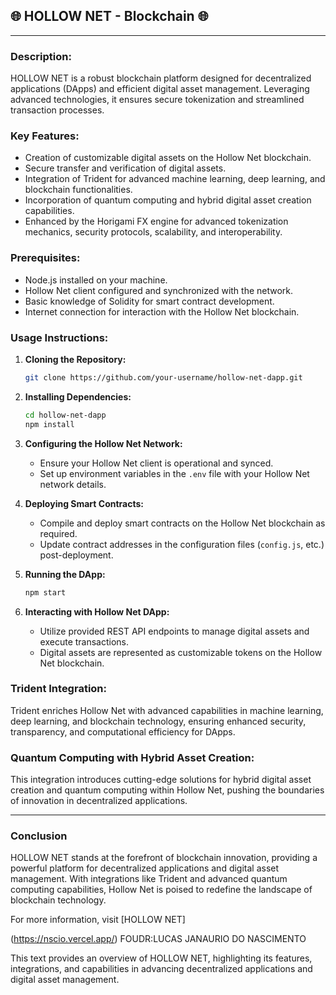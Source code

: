## 🌐 HOLLOW NET - Blockchain 🌐

---

### Description:
HOLLOW NET is a robust blockchain platform designed for decentralized applications (DApps) and efficient digital asset management. Leveraging advanced technologies, it ensures secure tokenization and streamlined transaction processes.

### Key Features:
- Creation of customizable digital assets on the Hollow Net blockchain.
- Secure transfer and verification of digital assets.
- Integration of Trident for advanced machine learning, deep learning, and blockchain functionalities.
- Incorporation of quantum computing and hybrid digital asset creation capabilities.
- Enhanced by the Horigami FX engine for advanced tokenization mechanics, security protocols, scalability, and interoperability.

### Prerequisites:
- Node.js installed on your machine.
- Hollow Net client configured and synchronized with the network.
- Basic knowledge of Solidity for smart contract development.
- Internet connection for interaction with the Hollow Net blockchain.

### Usage Instructions:

1. **Cloning the Repository:**
   ```sh
   git clone https://github.com/your-username/hollow-net-dapp.git
   ```

2. **Installing Dependencies:**
   ```sh
   cd hollow-net-dapp
   npm install
   ```

3. **Configuring the Hollow Net Network:**
   - Ensure your Hollow Net client is operational and synced.
   - Set up environment variables in the `.env` file with your Hollow Net network details.

4. **Deploying Smart Contracts:**
   - Compile and deploy smart contracts on the Hollow Net blockchain as required.
   - Update contract addresses in the configuration files (`config.js`, etc.) post-deployment.

5. **Running the DApp:**
   ```sh
   npm start
   ```

6. **Interacting with Hollow Net DApp:**
   - Utilize provided REST API endpoints to manage digital assets and execute transactions.
   - Digital assets are represented as customizable tokens on the Hollow Net blockchain.

### Trident Integration:
Trident enriches Hollow Net with advanced capabilities in machine learning, deep learning, and blockchain technology, ensuring enhanced security, transparency, and computational efficiency for DApps.

### Quantum Computing with Hybrid Asset Creation:
This integration introduces cutting-edge solutions for hybrid digital asset creation and quantum computing within Hollow Net, pushing the boundaries of innovation in decentralized applications.

---

### Conclusion

HOLLOW NET stands at the forefront of blockchain innovation, providing a powerful platform for decentralized applications and digital asset management. With integrations like Trident and advanced quantum computing capabilities, Hollow Net is poised to redefine the landscape of blockchain technology.

For more information, visit [HOLLOW NET]

(https://nscio.vercel.app/)
FOUDR:LUCAS JANAURIO DO NASCIMENTO 

This text provides an overview of HOLLOW NET, highlighting its features, integrations, and capabilities in advancing decentralized applications and digital asset management.

